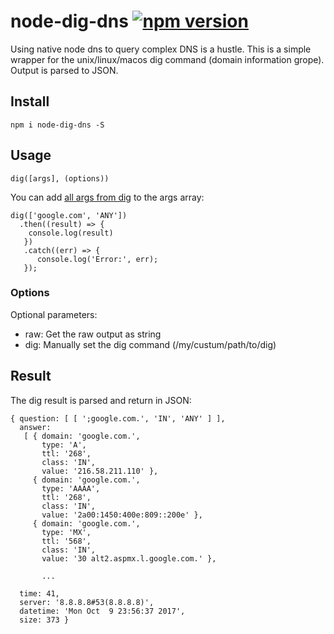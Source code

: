 # node-dig-dns [![npm version](https://badge.fury.io/js/node-dig-dns.svg)](https://badge.fury.io/js/node-dig-dns)
Using native node dns to query complex DNS is a hustle. This is a simple wrapper for the unix/linux/macos dig command (domain information grope). Output is parsed to JSON.

## Install
``
npm i node-dig-dns -S
``

## Usage
```
dig([args], (options))
```
You can add [all args from dig](https://linux.die.net/man/1/dig) to the args array:
```
dig(['google.com', 'ANY'])
  .then((result) => {
    console.log(result)
   })
   .catch((err) => {
      console.log('Error:', err);
   });
```
### Options
Optional parameters:
* raw: Get the raw output as string
* dig: Manually set the dig command (/my/custum/path/to/dig)

## Result

The dig result is parsed and return in JSON:
```
{ question: [ [ ';google.com.', 'IN', 'ANY' ] ],
  answer: 
   [ { domain: 'google.com.',
       type: 'A',
       ttl: '268',
       class: 'IN',
       value: '216.58.211.110' },
     { domain: 'google.com.',
       type: 'AAAA',
       ttl: '268',
       class: 'IN',
       value: '2a00:1450:400e:809::200e' },
     { domain: 'google.com.',
       type: 'MX',
       ttl: '568',
       class: 'IN',
       value: '30 alt2.aspmx.l.google.com.' },
       
       ...
           
  time: 41,
  server: '8.8.8.8#53(8.8.8.8)',
  datetime: 'Mon Oct  9 23:56:37 2017',
  size: 373 }
```

